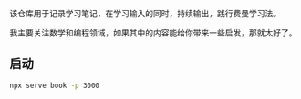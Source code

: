 该仓库用于记录学习笔记，在学习输入的同时，持续输出，践行费曼学习法。

我主要关注数学和编程领域，如果其中的内容能给你带来一些启发，那就太好了。

## 启动

``` bash
npx serve book -p 3000
```